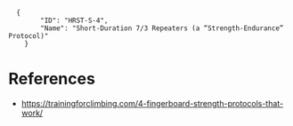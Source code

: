       {
            "ID": "HRST-S-4",
            "Name": "Short-Duration 7/3 Repeaters (a “Strength-Endurance” Protocol)"
        }


# References
+ https://trainingforclimbing.com/4-fingerboard-strength-protocols-that-work/